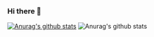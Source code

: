 ### Hi there 👋

[![Anurag's github stats](https://github-readme-stats.vercel.app/api?username=brtymn)](https://github.com/anuraghazra/github-readme-stats)
![Anurag's github stats](https://github-readme-stats.vercel.app/api?username=brtymn&show_icons=true&theme=dracula&count_private=true)



<!--
**brtymn/brtymn** is a ✨ _special_ ✨ repository because its `README.md` (this file) appears on your GitHub profile.

Here are some ideas to get you started:

- 🔭 I’m currently working on ...
- 🌱 I’m currently learning ...
- 👯 I’m looking to collaborate on ...
- 🤔 I’m looking for help with ...
- 💬 Ask me about ...
- 📫 How to reach me: ...
- 😄 Pronouns: ...
- ⚡ Fun fact: ...
-->
